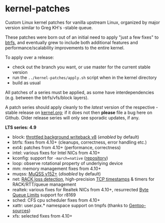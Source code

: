 kernel-patches
==============

Custom Linux kernel patches for vanilla upstream Linux, organized by major
version similar to Greg KH's -stable queue.

These patches were born out of an initial need to apply "just a few fixes"
to [btrfs](https://btrfs.wiki.kernel.org/), and eventually grew to include both
additional features and performance/scalability improvements to the entire kernel.

To apply over a release:

- check out the branch you want, or use master for the current stable version
- run the `../kernel-patches/apply.sh` script when in the kernel directory
- build as usual

All patches of a series must be applied, as some have interdependencies
(e.g. between the btrfs/vfs/block layers).

A patch series should apply cleanly to the *latest* version of the respective -stable
release on [kernel.org](https://www.kernel.org/); if it does not then **please** file
a bug here on Github. Older release series will only see sporadic updates, if any.

**LTS series: 4.9**

- block: [throttled background writeback v8](http://marc.info/?l=linux-block&m=147751514819997) (*enabled* by default)
- btrfs: fixes from 4.10+ (cleanups, correctness, error handling etc.)
- ext4: patches from 4.10+ (performance, correctness)
- intel: various fixes for Intel NICs from 4.10+
- kconfig: support for `-march=native` ([repository](https://github.com/graysky2/kernel_gcc_patch))
- loop: observe rotational property of underlying device
- mm: memory management fixes from 4.10+
- muqss: [MuQSS v152+](http://ck-hack.blogspot.de/2017/02/linux-410-ck1-muqss-version-0152-for.html) (*disabled* by default)
- net: [RACK loss detection](https://goo.gl/lwk7bq), high-precision [TCP timestamps](https://goo.gl/aBjwip) & timers for RACK/RTT/queue management
- realtek: various fixes for Realtek NICs from 4.10+, resurrected [Byte Queue Limits](https://lwn.net/Articles/469652/) support for r8169
- sched: CFS cpu scheduler fixes from 4.10+
- xattr: user.pax.* namespace support on tmpfs (thanks to [Gentoo-sources](https://gitweb.gentoo.org/proj/linux-patches.git/))
- xfs: selected fixes from 4.10+

